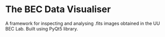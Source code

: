 # The BEC Data Visualiser

A framework for inspecting and analysing .fits images obtained in the UU BEC Lab. Built using PyQt5 library.  
